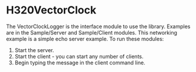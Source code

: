 # H320VectorClock

The VectorClockLogger is the interface module to use the library. Examples are in the Sample/Server and Sample/Client
modules. This networking example is a simple echo server example. To run these modules:
1. Start the server.
2. Start the client - you can start any number of clients.
3. Begin typing the message in the client command line. 

